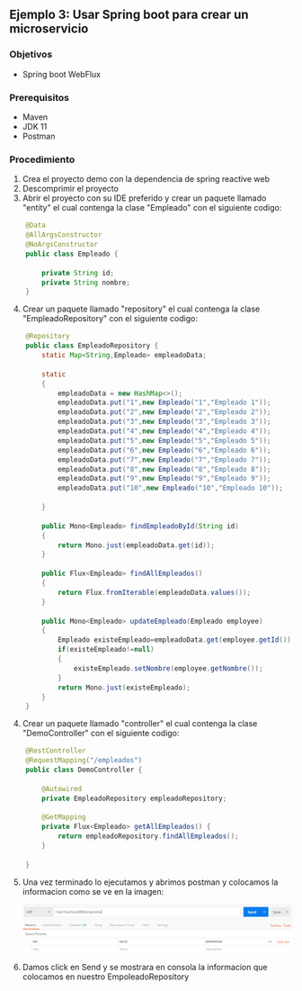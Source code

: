 ## Ejemplo 3: Usar Spring boot para crear un microservicio

### Objetivos
* Spring boot WebFlux

### Prerequisitos
* Maven
* JDK 11
* Postman

### Procedimiento

1. Crea el proyecto demo con la dependencia de spring reactive web
2. Descomprimir el proyecto
3. Abrir el proyecto con su IDE preferido y crear un paquete llamado "entity" el cual contenga la clase "Empleado" con el siguiente codigo:
```java
    @Data
    @AllArgsConstructor
    @NoArgsConstructor
    public class Empleado {
        
        private String id;
        private String nombre;
    }
```
4. Crear un paquete llamado "repository" el cual contenga la clase "EmpleadoRepository" con el siguiente codigo:
```java
    @Repository
    public class EmpleadoRepository {
        static Map<String,Empleado> empleadoData;

        static
        {
            empleadoData = new HashMap<>();
            empleadoData.put("1",new Empleado("1","Empleado 1"));
            empleadoData.put("2",new Empleado("2","Empleado 2"));
            empleadoData.put("3",new Empleado("3","Empleado 3"));
            empleadoData.put("4",new Empleado("4","Empleado 4"));
            empleadoData.put("5",new Empleado("5","Empleado 5"));
            empleadoData.put("6",new Empleado("6","Empleado 6"));
            empleadoData.put("7",new Empleado("7","Empleado 7"));
            empleadoData.put("8",new Empleado("8","Empleado 8"));
            empleadoData.put("9",new Empleado("9","Empleado 9"));
            empleadoData.put("10",new Empleado("10","Empleado 10"));
            
        }
        
        public Mono<Empleado> findEmpleadoById(String id)
        {
            return Mono.just(empleadoData.get(id));
        }
        
        public Flux<Empleado> findAllEmpleados()
        {
            return Flux.fromIterable(empleadoData.values());
        }
        
        public Mono<Empleado> updateEmpleado(Empleado employee)
        {
            Empleado existeEmpleado=empleadoData.get(employee.getId());
            if(existeEmpleado!=null)
            {
                existeEmpleado.setNombre(employee.getNombre());
            }
            return Mono.just(existeEmpleado);
        }
    }
```


4. Crear un paquete llamado "controller" el cual contenga la clase "DemoController" con el siguiente codigo:
```java
    @RestController
    @RequestMapping("/empleados")
    public class DemoController {
        
        @Autowired
        private EmpleadoRepository empleadoRepository;

        @GetMapping
        private Flux<Empleado> getAllEmpleados() {
            return empleadoRepository.findAllEmpleados();
        }

    }
```

5. Una vez terminado lo ejecutamos y abrimos postman y colocamos la informacion como se ve en la imagen:

    ![Postman](img/post2.PNG)


6. Damos click en Send y se mostrara en consola la informacion que colocamos en nuestro EmpoleadoRepository
